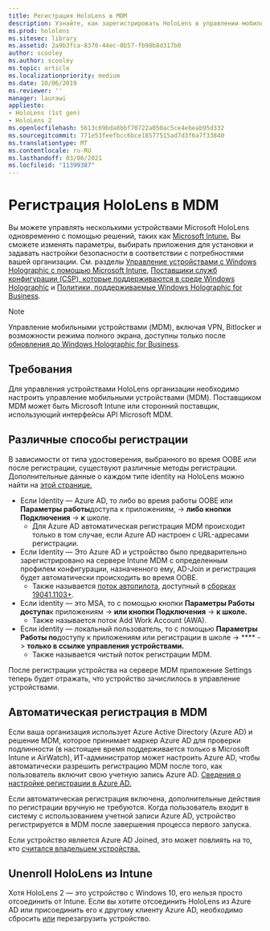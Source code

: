 ```yaml
---
title: Регистрация HoloLens в MDM
description: Узнайте, как зарегистрировать HoloLens в управлении мобильными устройствами (MDM) для более простого управления несколькими устройствами.
ms.prod: hololens
ms.sitesec: library
ms.assetid: 2a9b3fca-8370-44ec-8b57-fb98b8d317b0
author: scooley
ms.author: scooley
ms.topic: article
ms.localizationpriority: medium
ms.date: 10/06/2019
ms.reviewer: ''
manager: laurawi
appliesto:
- HoloLens (1st gen)
- HoloLens 2
ms.openlocfilehash: 5613c69bda8bbf70722a050ac5ce4ebeab95d332
ms.sourcegitcommit: 771e53feefbcc6bce18577515ad7d3f6a7f33840
ms.translationtype: MT
ms.contentlocale: ru-RU
ms.lasthandoff: 03/06/2021
ms.locfileid: "11399387"
---
```

# <a name="enroll-hololens-in-mdm"></a>Регистрация HoloLens в MDM

Вы можете управлять несколькими устройствами Microsoft HoloLens одновременно с помощью решений, таких как [Microsoft Intune.](https://docs.microsoft.com/intune/windows-holographic-for-business) Вы сможете изменять параметры, выбирать приложения для установки и задавать настройки безопасности в соответствии с потребностями вашей организации. См. разделы [Управление устройствами с Windows Holographic с помощью Microsoft Intune](https://docs.microsoft.com/intune/windows-holographic-for-business), [Поставщики служб конфигурации (CSP), которые поддерживаются в среде Windows Holographic](https://msdn.microsoft.com/windows/hardware/commercialize/customize/mdm/configuration-service-provider-reference#hololens) и [Политики, поддерживаемые Windows Holographic for Business](https://msdn.microsoft.com/windows/hardware/commercialize/customize/mdm/policy-configuration-service-provider#hololenspolicies).

> [!NOTE]
> Управление мобильными устройствами (MDM), включая VPN, Bitlocker и возможности режима полного экрана, доступны только после [обновления до Windows Holographic for Business](hololens1-upgrade-enterprise.md).

## <a name="requirements"></a>Требования

 Для управления устройствами HoloLens организации необходимо настроить управление мобильными устройствами (MDM). Поставщиком MDM может быть Microsoft Intune или сторонний поставщик, использующий интерфейсы API Microsoft MDM.
 
## <a name="different-ways-to-enroll"></a>Различные способы регистрации

В зависимости от типа удостоверения, выбранного во время OOBE или после регистрации, существуют различные методы регистрации. Дополнительные данные о каждом типе identity на HoloLens можно найти на [этой странице.](hololens-identity.md)

- Если Identity — Azure AD, то либо во время работы OOBE или **Параметры работы**доступа к приложениям,  ->  **либо кнопки Подключения**  ->  **к** школе.
    - Для Azure AD автоматическая регистрация MDM происходит только в том случае, если Azure AD настроен с URL-адресами регистрации.
- Если Identity — Это Azure AD и устройство было предварительно зарегистрировано на сервере Intune MDM с определенным профилем конфигурации, назначенного ему, AD-Join и регистрация будет автоматически происходить во время OOBE.
    - Также называется [поток автопилота,](hololens2-autopilot.md) доступный в [сборках 19041.1103+](hololens-release-notes.md#windows-holographic-version-2004).
- Если identity — это MSA, то с помощью кнопки **Параметры Работы доступа**к приложениям  ->  **или кнопки Подключения**  ->  **к школе.**
    - Также называется поток Add Work Account (AWA).
- Если identity — локальный пользователь, то с помощью **Параметры Работы по**доступу к приложениям или регистрации в школе  ->  ****  ->  **только в ссылке управления устройствами.**
    - Также называется чистый поток регистрации MDM.

После регистрации устройства на сервере MDM приложение Settings теперь будет отражать, что устройство зачислилось в управление устройствами.

## <a name="auto-enrollment-in-mdm"></a>Автоматическая регистрация в MDM

Если ваша организация использует Azure Active Directory (Azure AD) и решение MDM, которое принимает маркер Azure AD для проверки подлинности (в настоящее время поддерживается только в Microsoft Intune и AirWatch), ИТ-администратор может настроить Azure AD, чтобы автоматически разрешить регистрацию MDM после того, как пользователь включит свою учетную запись Azure AD. [Сведения о настройке регистрации в Azure AD.](https://docs.microsoft.com/mem/intune/enrollment/windows-enroll#enable-windows-10-automatic-enrollment)

Если автоматическая регистрация включена, дополнительные действия по регистрации вручную не требуются. Когда пользователь входит в систему с использованием учетной записи Azure AD, устройство регистрируется в MDM после завершения процесса первого запуска.

Если устройство является Azure AD Joined, это может повлиять на то, кто [считался владельцем устройства.](security-adminless-os.md#device-owner)

## <a name="unenroll-hololens-from-intune"></a>Unenroll HoloLens из Intune

Хотя HoloLens 2 — это устройство с Windows 10, его нельзя просто отсоединить от Intune. Если вы хотите отсоединить HoloLens из Azure AD или присоединить его к другому клиенту Azure AD, необходимо сбросить [или](https://docs.microsoft.com/hololens/hololens-recovery#reset-the-device) перезагрузить устройство.